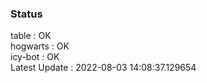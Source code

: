 ### Status


table : OK  
hogwarts : OK  
icy-bot : OK  
Latest Update : 2022-08-03 14:08:37.129654
